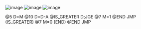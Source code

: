 ![image](https://github.com/user-attachments/assets/d15d5d9a-7291-4a53-a27a-7184aee0eebb)
![image](https://github.com/user-attachments/assets/f8cc8856-6fe0-4967-a796-68a8149464ed)
![image](https://github.com/user-attachments/assets/35ef9730-3bd6-4040-8f2c-320209a1b24c)

@5
D=M
@10
D=D-A
@IS_GREATER
D;JGE
@7
M=1
@END
JMP
(IS_GREATER)
@7
M=0
(END)
@END
JMP
